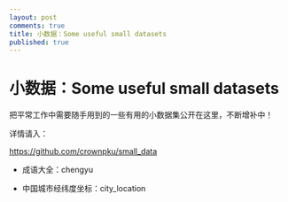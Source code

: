 ```yaml
---
layout: post
comments: true
title: 小数据：Some useful small datasets
published: true
---
```


# 小数据：Some useful small datasets


把平常工作中需要随手用到的一些有用的小数据集公开在这里，不断增补中！

详情请入：

https://github.com/crownpku/small_data



* 成语大全：chengyu

* 中国城市经纬度坐标：city_location